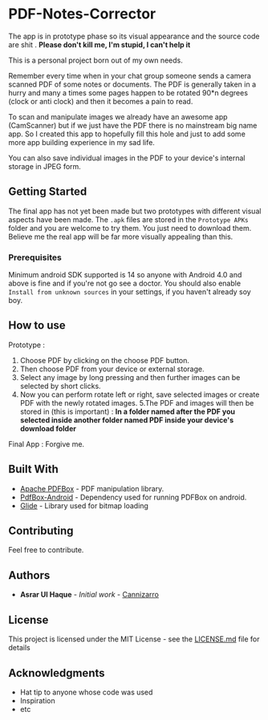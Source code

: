 # PDF-Notes-Corrector

The app is in prototype phase so its visual appearance and the source code are shit . __Please don't kill me, I'm stupid, I can't help it__

This is a personal project born out of my own needs.

Remember every time when in your chat group someone sends a camera scanned PDF of some notes or documents. The PDF is generally taken in
a hurry and many a times some pages happen to be rotated 90*n degrees (clock or anti clock) and then it becomes a pain to read.

To scan and manipulate images we already have an awesome app (CamScanner) but if we just have the PDF there is no mainstream big name app.
So I created this app to hopefully fill this hole and just to add some more app building experience in my sad life.

You can also save individual images in the PDF to your device's internal storage in JPEG form.

## Getting Started

The final app has not yet been made but two prototypes with different visual aspects have been made. The `.apk` files are stored in the 
`Prototype APKs` folder and you are welcome to try them. You just need to download them. Believe me the real app will be far more visually appealing than this.


### Prerequisites

Minimum android SDK supported is 14 so anyone with Android 4.0 and above is fine and if you're not go see a doctor.
You should also enable `Install from unknown sources` in your settings, if you haven't already soy boy.

## How to use

Prototype :
  1. Choose PDF by clicking on the choose PDF button.
  2. Then choose PDF from your device or external storage.
  3. Select any image by long pressing and then further images can be selected by short clicks.
  4. Now you can perform rotate left or right, save selected images or create PDF with the newly rotated images.
  5.The PDF and images will then be stored in (this is important) : **In a folder named after the PDF you selected inside another folder named PDF inside your device's download folder**
  
Final App :
  Forgive me.
  
 

## Built With

* [Apache PDFBox](https://pdfbox.apache.org/) - PDF manipulation library.
* [PdfBox-Android](https://github.com/TomRoush/PdfBox-Android) - Dependency used for running PDFBox on android.
* [Glide](https://github.com/bumptech/glide) - Library used for bitmap loading

## Contributing

Feel free to contribute.

## Authors

* **Asrar Ul Haque** - *Initial work* - [Cannizarro](https://github.com/cannizarro)


## License

This project is licensed under the MIT License - see the [LICENSE.md](LICENSE.md) file for details

## Acknowledgments

* Hat tip to anyone whose code was used
* Inspiration
* etc
